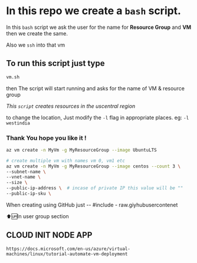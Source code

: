# In this repo we create a `bash` script.

In this `bash` script we ask the user for the name for **Resource Group** and **VM**
then we create the same. 

Also we `ssh` into that vm 

## To run this script just type 
```bash
vm.sh
```
then The script will start running 
and asks for the name of VM & resource group

*This `script` creates resources in the uscentral region*

to change the location, Just modify the `-l` flag 
in appropriate places.
eg: ` -l westindia `

### Thank You hope you like it ! 

```sh
az vm create -n MyVm -g MyResourceGroup --image UbuntuLTS

# create multiple vm with names vm 0, vm1 etc
az vm create -n MyVm -g MyResourceGroup --image centos --count 3 \
--subnet-name \
--vnet-name \
--size \ 
--public-ip-address \  # incase of private IP this value will be ""
--public-ip-sku \ 


```
When creating using GitHub just -- 
#include - 
raw.giyhubusercontenet

⬆️🆙In user group section


## CLOUD INIT NODE APP 

```
https://docs.microsoft.com/en-us/azure/virtual-machines/linux/tutorial-automate-vm-deployment
```
